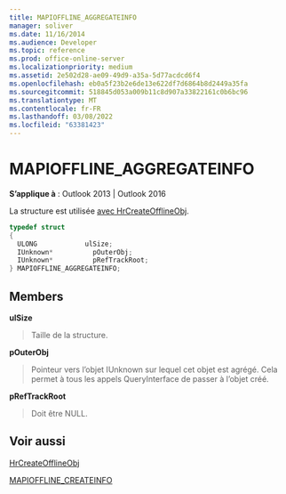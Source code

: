```yaml
---
title: MAPIOFFLINE_AGGREGATEINFO
manager: soliver
ms.date: 11/16/2014
ms.audience: Developer
ms.topic: reference
ms.prod: office-online-server
ms.localizationpriority: medium
ms.assetid: 2e502d28-ae09-49d9-a35a-5d77acdcd6f4
ms.openlocfilehash: eb0a5f23b2e6de13e622df7d6864b8d2449a35fa
ms.sourcegitcommit: 518845d053a009b11c8d907a33822161c0b6bc96
ms.translationtype: MT
ms.contentlocale: fr-FR
ms.lasthandoff: 03/08/2022
ms.locfileid: "63381423"
---
```

# <a name="mapioffline_aggregateinfo"></a>MAPIOFFLINE_AGGREGATEINFO

  
  
**S’applique à** : Outlook 2013 | Outlook 2016 
  
La structure est utilisée [avec HrCreateOfflineObj](hrcreateofflineobj.md). 
  
```cpp
typedef struct
{
  ULONG            ulSize;
  IUnknown*          pOuterObj;
  IUnknown*          pRefTrackRoot;
} MAPIOFFLINE_AGGREGATEINFO;
```

## <a name="members"></a>Members

 **ulSize**
  
> Taille de la structure.
    
 **pOuterObj**
  
> Pointeur vers l’objet IUnknown sur lequel cet objet est agrégé. Cela permet à tous les appels QueryInterface de passer à l’objet créé.
    
 **pRefTrackRoot**
  
> Doit être NULL.
    
## <a name="see-also"></a>Voir aussi



[HrCreateOfflineObj](hrcreateofflineobj.md)
  
[MAPIOFFLINE_CREATEINFO](mapioffline_createinfo.md)

